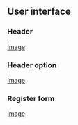 ## User interface
### Header
[Image](https://github.com/tannvv/shopee-f8/blob/main/screenshot/header.png)
### Header option
[Image](https://github.com/tannvv/shopee-f8/blob/main/screenshot/header-option.png)
### Register form
[Image](https://github.com/tannvv/shopee-f8/blob/main/screenshot/register.png)